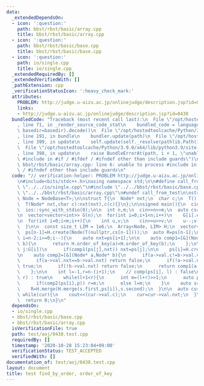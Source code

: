 ```yaml
---
data:
  _extendedDependsOn:
  - icon: ':question:'
    path: bbst/rbst/basic/array.cpp
    title: bbst/rbst/basic/array.cpp
  - icon: ':question:'
    path: bbst/rbst/basic/base.cpp
    title: bbst/rbst/basic/base.cpp
  - icon: ':question:'
    path: io/single.cpp
    title: io/single.cpp
  _extendedRequiredBy: []
  _extendedVerifiedWith: []
  _pathExtension: cpp
  _verificationStatusIcon: ':heavy_check_mark:'
  attributes:
    PROBLEM: http://judge.u-aizu.ac.jp/onlinejudge/description.jsp?id=0438
    links:
    - http://judge.u-aizu.ac.jp/onlinejudge/description.jsp?id=0438
  bundledCode: "Traceback (most recent call last):\n  File \"/opt/hostedtoolcache/Python/3.9.0/x64/lib/python3.9/site-packages/onlinejudge_verify/documentation/build.py\"\
    , line 71, in _render_source_code_stat\n    bundled_code = language.bundle(stat.path,\
    \ basedir=basedir).decode()\n  File \"/opt/hostedtoolcache/Python/3.9.0/x64/lib/python3.9/site-packages/onlinejudge_verify/languages/cplusplus.py\"\
    , line 191, in bundle\n    bundler.update(path)\n  File \"/opt/hostedtoolcache/Python/3.9.0/x64/lib/python3.9/site-packages/onlinejudge_verify/languages/cplusplus_bundle.py\"\
    , line 399, in update\n    self.update(self._resolve(pathlib.Path(included), included_from=path))\n\
    \  File \"/opt/hostedtoolcache/Python/3.9.0/x64/lib/python3.9/site-packages/onlinejudge_verify/languages/cplusplus_bundle.py\"\
    , line 398, in update\n    raise BundleErrorAt(path, i + 1, \"unable to process\
    \ #include in #if / #ifdef / #ifndef other than include guards\")\nonlinejudge_verify.languages.cplusplus_bundle.BundleErrorAt:\
    \ bbst/rbst/basic/array.cpp: line 6: unable to process #include in #if / #ifdef\
    \ / #ifndef other than include guards\n"
  code: "// verification-helper: PROBLEM http://judge.u-aizu.ac.jp/onlinejudge/description.jsp?id=0438\n\
    \n#include<bits/stdc++.h>\nusing namespace std;\n\n#define call_from_test\n#include\
    \ \"../../io/single.cpp\"\n#include \"../../bbst/rbst/basic/base.cpp\"\n#include\
    \ \"../../bbst/rbst/basic/array.cpp\"\n#undef call_from_test\n\nstruct T;\nusing\
    \ Node = NodeBase<T>;\n\nstruct T{\n  Node* nxt;\n  char c;\n  T():nxt(nullptr){}\n\
    \  T(Node* nxt,char c):nxt(nxt),c(c){}\n};\n\nsigned main(){\n  cin.tie(0);\n\
    \  ios::sync_with_stdio(0);\n\n  int n,m;\n  cin>>n>>m;\n  auto cs=read<char>(n);\n\
    \n  vector<vector<int>> G(n);\n  for(int i=0;i+1<n;i++)\n    G[i].emplace_back(i+1);\n\
    \n  for(int i=0;i<m;i++){\n    int u,v;\n    cin>>u>>v;\n    u--;v--;\n    G[u].emplace_back(v);\n\
    \  }\n\n  const size_t LIM = 1e6;\n  Array<Node, LIM> H;\n  vector<Node*> ps(n,nullptr);\n\
    \  ps[n-1]=H.create(Node(T(nullptr,cs[n-1])));\n  auto R=ps[n-1];\n\n  for(int\
    \ i=n-2;i>=0;i--){\n    auto nxt=ps[i+1];\n\n    auto comp1=[&](Node* a,Node*\
    \ b){\n      return H.order_of_key(a)<H.order_of_key(b);\n    };\n\n    for(int\
    \ j:G[i])\n      if(comp1(ps[j],nxt)) nxt=ps[j];\n\n    ps[i]=H.create(Node(T(nxt,cs[i])));\n\
    \n    auto comp2=[&](Node* a,Node* b){\n      if(a->val.c!=b->val.c) return (a->val.c)<(b->val.c);\n\
    \      if(a->val.nxt==b->val.nxt) return false;\n      if(!a->val.nxt) return\
    \ true;\n      if(!b->val.nxt) return false;\n      return comp1(a->val.nxt,b->val.nxt);\n\
    \    };\n\n    int l=-1,r=n-(i+1);\n    // comp(ps[i], l) : false\n    // comp(ps[i],\
    \ r) : true\n    while(l+1<r){\n      int m=(l+r)>>1;\n      auto p=H.find_by_order(R,m);\n\
    \      if(comp2(ps[i],p)) r=m;\n      else l=m;\n    }\n    auto s=H.split(R,r);\n\
    \    R=H.merge(H.merge(s.first,ps[i]),s.second);\n  }\n\n  auto cur=ps[0];\n \
    \ while(cur){\n    cout<<(cur->val.c);\n    cur=cur->val.nxt;\n  }\n  cout<<endl;\n\
    \  return 0;\n}\n"
  dependsOn:
  - io/single.cpp
  - bbst/rbst/basic/base.cpp
  - bbst/rbst/basic/array.cpp
  isVerificationFile: true
  path: test/aoj/0438.test.cpp
  requiredBy: []
  timestamp: '2020-10-28 15:23:04+09:00'
  verificationStatus: TEST_ACCEPTED
  verifiedWith: []
documentation_of: test/aoj/0438.test.cpp
layout: document
title: test find_by_order, order_of_key
---
```

